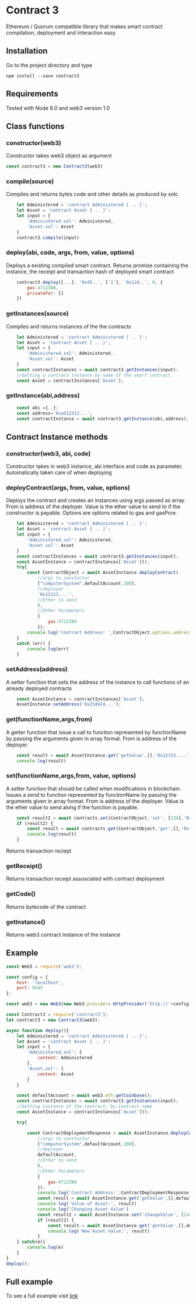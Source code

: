 # Contract 3
Ethereum / Quorum compatible library that makes smart contract compilation, deployment and interaction easy

## Installation

Go to the project directory and type

`npm install --save contract3`

## Requirements

Tested with Node 8.0 and web3 version 1.0

## Class functions

### constructor(web3)
Constructor takes web3 object as argument
```javascript
const contract3 = new Contract3(web3)
```

### compile(source)
Compiles and returns bytes code and other details as produced by solc
```javascript
    let Administered = 'contract Administered { .. }';
    let Asset = 'contract Asset { .. }';
    let input = {
        'Administered.sol': Administered,
        'Asset.sol': Asset
    }
    contract3.compile(input)
```

### deploy(abi, code, args, from, value, options)
Deploys a existing compiled smart contract. Returns promise containing the instance, the receipt and transaction hash of deployed smart contract
```javascript
    contract3.deploy([...], '0x45..', ['1'], '0x12d..', 0, {
        gas:4712388,
        privateFor: []
    })
```

### getInstances(source)
Compiles and returns instances of the the contracts
```javascript
    let Administered = 'contract Administered { .. }';
    let Asset = 'contract Asset { .. }';
    let input = {
        'Administered.sol': Administered,
        'Asset.sol': Asset
    }
    const contractInstances = await contract3.getInstances(input);
    //Getting a contract instance by name of the smart contract
    const Asset = contractInstances['Asset'];
```

### getInstance(abi,address)
```javascript
    const abi ={..};
    const address='0xad12313...';
    const contractInstance = await contract3.getInstance(abi,address);

```
## Contract Instance methods

### constructor(web3, abi, code)
Constructor takes in web3 instance, abi interface and code as parameter. Automatically taken care of when deploying 


### deployContract(args, from, value, options)
Deploys the contract and creates an instances using args passed as array. From is address of the deployer. Value is the ether value to send to if the constructor is payable. Options are options related to gas and gasPrce.
```javascript
    let Administered = 'contract Administered { .. }';
    let Asset = 'contract Asset { .. }';
    let input = {
        'Administered.sol': Administered,
        'Asset.sol': Asset
    }
    const contractInstances = await contract3.getInstances(input);
    const AssetInstance = contractInstances['Asset']();
    try{
        const ContractObject = await AssetInstance.deployContract(
            //args to constuctor
            ["computerSystem",defaultAccount,100],
            //deployer
            '0x12323....', 
            //Ether to send
            0, 
            //Other Parameters
            {
                gas:4712388
            });
        console.log('Contract Address: ',ContractObject.options.address)
    }
    catch (err) {
        console.log(err)
    }
```

### setAddress(address)
A setter function that sets the address of the instance to call functions of an already deployed contracts
```javascript
    const AssetInstance = contractInstances['Asset'];
    AssetInstance.setAddress('0x234924...');
```

### get(functionName,args,from) 
A getter function that issue a call to function represented by functionName by passing the arguments given in array format. From is address of the deployer.
```javascript
    const result = await AssetInstance.get('getValue',[],'0x12323....');
    console.log(result)
```

### set(functionName,args,from, value, options)
A setter function that should be called when modifications in blockchain. Issues a send to function represented by functionName by passing the arguments given in array format. From is address of the deployer. Value is the ether value to send along if the function is payable.
```javascript
    const result2 = await contracts.set(ContractObject,'set', [134],'0x12323....', 0,{gas: 100000});
    if (result2) {
        const result = await contracts.get(ContractObject,'get',[],'0x12323....');
        console.log(result)
    }
```

Returns transaction reciept

### getReceipt()
Returns transaction receipt assosciated with contract deployment

### getCode()
Returns bytecode of the contract

### getInstance()
Returns web3 contract instance of the instance

## Example
```javascript
const Web3 = require('web3');

const config = {
    host: 'localhost',
    port: 8545
};

const web3 = new Web3(new Web3.providers.HttpProvider('http://'+config.host+":"+config.port));

const Contract3 = require('contract3');
let contract3 = new Contract3(web3);

async function deploy(){
    let Administered = 'contract Administered { .. }';
    let Asset = 'contract Asset { .. }';
    let input = {
        'Administered.sol': {
            content: Administered
        },
        'Asset.sol': {
            content: Asset
        }
    }

    const defaultAccount = await web3.eth.getCoinbase();
    const contractInstances = await contract3.getInstances(input);
    //Getting instance of the contract, by Contract name
    const AssetInstance = contractInstances['Asset']();

    try{

        const ContractDeploymentResponse = await AssetInstance.deployContract(
            //args to constuctor
            ["computerSystem",defaultAccount,100],
            //deployer
            defaultAccount, 
            //Ether to send
            0, 
            //Other Parameters
            {
                gas:4712388
            });
            console.log('Contract Address:',ContractDeploymentResponse.options.address)
            const result = await AssetInstance.get('getValue',[],defaultAccount);
            console.log('Value of Asset:', result)
            console.log('Changing Asset Value')
            const result2 = await AssetInstance.set('changeValue', [134],defaultAccount);
            if (result2) {
                const result = await AssetInstance.get('getValue',[],defaultAccount);
                console.log('New Asset Value:', result)
            }
    } catch(e){
        console.log(e)
    }
}
deploy();
```

## Full example
To see a full example visit [link](https://github.com/mohdrashid/ethereum_asset_exchange_example)